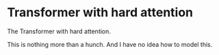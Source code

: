 # Transformer with hard attention

The Transformer with hard attention.

This is nothing more than a hunch. And I have no idea how to model this.
